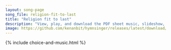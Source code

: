 ```yaml
---
layout: song-page
song_file: religion-fit-to-last
title: "Religion fit to last"
description: "View, play, and download the PDF sheet music, slideshow, and audio. Lyrics: A voice within cries out, distressed, to see you taste the fruit, forbidden by your God and creed, respected since your youth: "Prodigal, I'll fight i... english secular 1part accompanied"
image: https://github.com/kenanbit/hymnsinger/releases/latest/download/religion-fit-to-last-trad.png
---
```


{% include choice-and-music.html %}